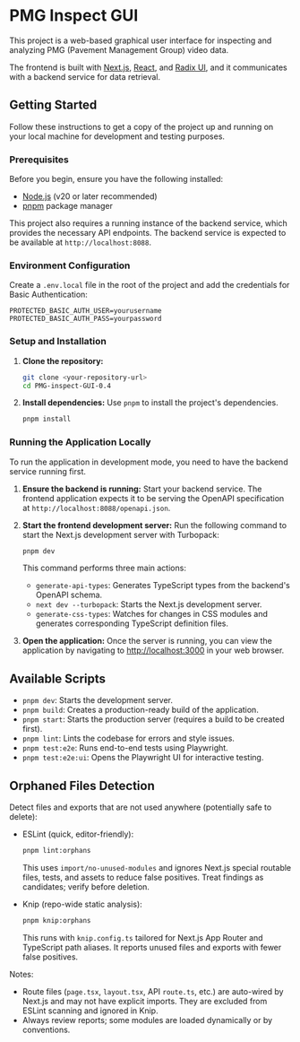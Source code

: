 # PMG Inspect GUI

This project is a web-based graphical user interface for inspecting and analyzing PMG (Pavement Management Group) video data.

The frontend is built with [Next.js](https://nextjs.org/), [React](https://react.dev/), and [Radix UI](https://www.radix-ui.com/), and it communicates with a backend service for data retrieval.

## Getting Started

Follow these instructions to get a copy of the project up and running on your local machine for development and testing purposes.

### Prerequisites

Before you begin, ensure you have the following installed:

- [Node.js](https://nodejs.org/) (v20 or later recommended)
- [pnpm](https://pnpm.io/installation) package manager

This project also requires a running instance of the backend service, which provides the necessary API endpoints. The backend service is expected to be available at `http://localhost:8088`.

### Environment Configuration

Create a `.env.local` file in the root of the project and add the credentials for Basic Authentication:

```
PROTECTED_BASIC_AUTH_USER=yourusername
PROTECTED_BASIC_AUTH_PASS=yourpassword
```

### Setup and Installation

1.  **Clone the repository:**

    ```bash
    git clone <your-repository-url>
    cd PMG-inspect-GUI-0.4
    ```

2.  **Install dependencies:**
    Use `pnpm` to install the project's dependencies.
    ```bash
    pnpm install
    ```

### Running the Application Locally

To run the application in development mode, you need to have the backend service running first.

1.  **Ensure the backend is running:**
    Start your backend service. The frontend application expects it to be serving the OpenAPI specification at `http://localhost:8088/openapi.json`.

2.  **Start the frontend development server:**
    Run the following command to start the Next.js development server with Turbopack:

    ```bash
    pnpm dev
    ```

    This command performs three main actions:

    - `generate-api-types`: Generates TypeScript types from the backend's OpenAPI schema.
    - `next dev --turbopack`: Starts the Next.js development server.
    - `generate-css-types`: Watches for changes in CSS modules and generates corresponding TypeScript definition files.

3.  **Open the application:**
    Once the server is running, you can view the application by navigating to [http://localhost:3000](http://localhost:3000) in your web browser.

## Available Scripts

- `pnpm dev`: Starts the development server.
- `pnpm build`: Creates a production-ready build of the application.
- `pnpm start`: Starts the production server (requires a build to be created first).
- `pnpm lint`: Lints the codebase for errors and style issues.
- `pnpm test:e2e`: Runs end-to-end tests using Playwright.
- `pnpm test:e2e:ui`: Opens the Playwright UI for interactive testing.

## Orphaned Files Detection

Detect files and exports that are not used anywhere (potentially safe to delete):

- ESLint (quick, editor-friendly):

  ```bash
  pnpm lint:orphans
  ```

  This uses `import/no-unused-modules` and ignores Next.js special routable files, tests, and assets to reduce false positives. Treat findings as candidates; verify before deletion.

- Knip (repo-wide static analysis):

  ```bash
  pnpm knip:orphans
  ```

  This runs with `knip.config.ts` tailored for Next.js App Router and TypeScript path aliases. It reports unused files and exports with fewer false positives.

Notes:

- Route files (`page.tsx`, `layout.tsx`, API `route.ts`, etc.) are auto-wired by Next.js and may not have explicit imports. They are excluded from ESLint scanning and ignored in Knip.
- Always review reports; some modules are loaded dynamically or by conventions.

